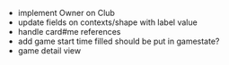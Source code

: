 - implement Owner on Club
- update fields on contexts/shape with  label value
- handle card#me references
- add game start time filled should be put in gamestate?  
- game detail view
